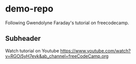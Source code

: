 # demo-repo
Following Gwendolyne Faraday's tutorial on freecodecamp.
## Subheader
Watch tutorial on Youtube
https://www.youtube.com/watch?v=RGOj5yH7evk&ab_channel=freeCodeCamp.org 